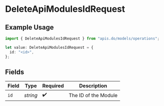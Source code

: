 # DeleteApiModulesIdRequest

## Example Usage

```typescript
import { DeleteApiModulesIdRequest } from "apis.do/models/operations";

let value: DeleteApiModulesIdRequest = {
  id: "<id>",
};
```

## Fields

| Field                | Type                 | Required             | Description          |
| -------------------- | -------------------- | -------------------- | -------------------- |
| `id`                 | *string*             | :heavy_check_mark:   | The ID of the Module |